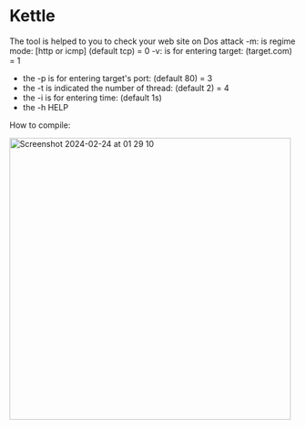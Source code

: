 # Kettle
The tool is helped to you to check your web site on Dos attack
-m:
    is regime mode: [http or icmp] (default tcp) = 0
 -v: 
    is for entering target: (target.com) = 1
 * the -p is for entering target's port: (default 80) = 3
 * the -t is indicated the number of thread: (default 2) = 4
 * the -i is for entering time: (default 1s)
 * the -h HELP

How to compile:



<img width="494" alt="Screenshot 2024-02-24 at 01 29 10" src="https://github.com/seout/Kettle/assets/113185077/f21d9af4-510d-49f6-82f4-f2f2d1f4acd5">
